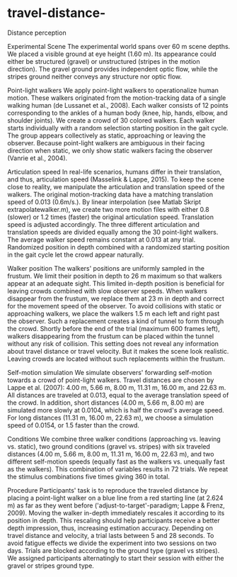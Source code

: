 # travel-distance-
Distance perception


Experimental Scene
The experimental world spans over 60 m scene depths. We placed a visible ground at eye height (1.60 m). Its appearance could either be structured (gravel) or unstructured (stripes in the motion direction). The gravel ground provides independent optic flow, while the stripes ground neither conveys any structure nor optic flow. 



Point-light walkers
We apply point-light walkers to operationalize human motion. These walkers originated from the motion-tracking data of a single walking human (de Lussanet et al., 2008). Each walker consists of 12 points corresponding to the ankles of a human body (knee, hip, hands, elbow, and shoulder joints). We create a crowd of 30 colored walkers. Each walker starts individually with a random selection starting position in the gait cycle. The group appears collectively as static, approaching or leaving the observer. Because point-light walkers are ambiguous in their facing direction when static, we only show static walkers facing the observer (Vanrie et al., 2004). 

Articulation speed
In real-life scenarios, humans differ in their translation, and thus, articulation speed (Masselink & Lappe, 2015). To keep the scene close to reality, we manipulate the articulation and translation speed of the walkers. The original motion-tracking data have a matching translation speed of 0.013 (0.6m/s.). By linear interpolation (see Matlab Skript extrapolatewalker.m), we create two more motion files with either 0.8 (slower) or 1.2 times (faster) the original articulation speed. Translation speed is adjusted accordingly. The three different articulation and translation speeds are divided equally among the 30 point-light walkers. The average walker speed remains constant at 0.013 at any trial. Randomized position in depth combined with a randomized starting position in the gait cycle let the crowd appear naturally.

Walker position
The walkers' positions are uniformly sampled in the frustum. We limit their position in depth to 26 m maximum so that walkers appear at an adequate sight. This limited in-depth position is beneficial for leaving crowds combined with slow observer speeds. When walkers disappear from the frustum, we replace them at 23 m in depth and correct for the movement speed of the observer.
To avoid collisions with static or approaching walkers, we place the walkers 1.5 m each left and right past the observer. Such a replacement creates a kind of tunnel to form through the crowd. Shortly before the end of the trial (maximum 600 frames left), walkers disappearing from the frustum can be placed within the tunnel without any risk of collision. This setting does not reveal any information about travel distance or travel velocity. But it makes the scene look realistic. Leaving crowds are located without such replacements within the frustum. 


Self-motion simulation
We simulate observers' forwarding self-motion towards a crowd of point-light walkers. Travel distances are chosen by Lappe et al. (2007): 4.00 m, 5.66 m, 8.00 m, 11.31 m, 16.00 m, and 22.63 m. All distances are traveled at 0.013, equal to the average translation speed of the crowd. In addition, short distances (4.00 m, 5.66 m, 8.00 m) are simulated more slowly at 0.0104, which is half the crowd's average speed. For long distances (11.31 m, 16.00 m, 22.63 m), we choose a simulation speed of 0.0154, or 1.5 faster than the crowd. 



Conditions
We combine three walker conditions (approaching vs. leaving vs. static), two ground conditions (gravel vs. stripes) with six traveled distances (4.00 m, 5.66 m, 8.00 m, 11.31 m, 16.00 m, 22.63 m), and two different self-motion speeds (equally fast as the walkers vs. unequally fast as the walkers). This combination of variables results in 72 trials. We repeat the stimulus combinations five times giving 360 in total. 



Procedure
Participants' task is to reproduce the traveled distance by placing a point-light walker on a blue line from a red starting line (at 2.624 m) as far as they went before ('adjust-to-target'-paradigm; Lappe & Frenz, 2009). Moving the walker in-depth immediately rescales it according to its position in depth. This rescaling should help participants receive a better depth impression, thus, increasing estimation accuracy. Depending on travel distance and velocity, a trial lasts between 5 and 28 seconds. 
To avoid fatigue effects we divide the experiment into two sessions on two days. Trials are blocked according to the ground type (gravel vs stripes). We assigned participants alternatingly to start their session with either the gravel or stripes ground type. 
